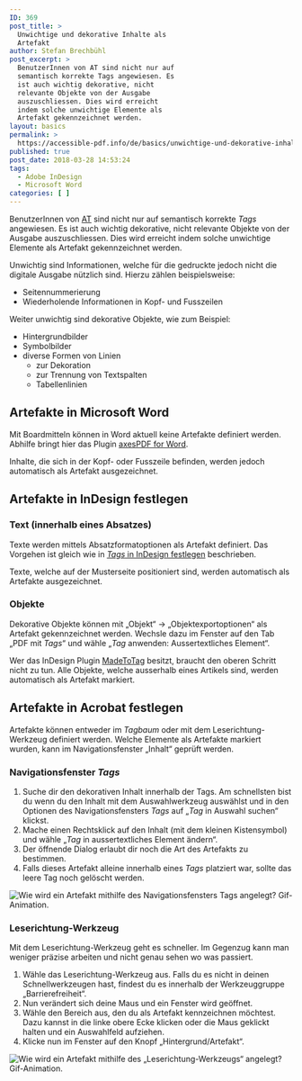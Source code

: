 ```yaml
---
ID: 369
post_title: >
  Unwichtige und dekorative Inhalte als
  Artefakt
author: Stefan Brechbühl
post_excerpt: >
  BenutzerInnen von AT sind nicht nur auf
  semantisch korrekte Tags angewiesen. Es
  ist auch wichtig dekorative, nicht
  relevante Objekte von der Ausgabe
  auszuschliessen. Dies wird erreicht
  indem solche unwichtige Elemente als
  Artefakt gekennzeichnet werden.
layout: basics
permalink: >
  https://accessible-pdf.info/de/basics/unwichtige-und-dekorative-inhalte-als-artefakt/
published: true
post_date: 2018-03-28 14:53:24
tags:
  - Adobe InDesign
  - Microsoft Word
categories: [ ]
---
```

BenutzerInnen von [AT][1] sind nicht nur auf semantisch korrekte *Tags* angewiesen. Es ist auch wichtig dekorative, nicht relevante Objekte von der Ausgabe auszuschliessen. Dies wird erreicht indem solche unwichtige Elemente als Artefakt gekennzeichnet werden.

Unwichtig sind Informationen, welche für die gedruckte jedoch nicht die digitale Ausgabe nützlich sind. Hierzu zählen beispielsweise:

*   Seitennummerierung
*   Wiederholende Informationen in Kopf- und Fusszeilen

Weiter unwichtig sind dekorative Objekte, wie zum Beispiel:

*   Hintergrundbilder
*   Symbolbilder
*   diverse Formen von Linien 
    *   zur Dekoration
    *   zur Trennung von Textspalten 
    *   Tabellenlinien 

## Artefakte in Microsoft Word

Mit Boardmitteln können in Word aktuell keine Artefakte definiert werden. Abhilfe bringt hier das Plugin [axesPDF for Word][2].

Inhalte, die sich in der Kopf- oder Fusszeile befinden, werden jedoch automatisch als Artefakt ausgezeichnet.

## Artefakte in InDesign festlegen

### Text (innerhalb eines Absatzes)

Texte werden mittels Absatzformatoptionen als Artefakt definiert. Das Vorgehen ist gleich wie in [*Tags* in InDesign festlegen][3] beschrieben.

Texte, welche auf der Musterseite positioniert sind, werden automatisch als Artefakte ausgezeichnet.

### Objekte

Dekorative Objekte können mit „Objekt“ → „Objektexportoptionen“ als Artefakt gekennzeichnet werden. Wechsle dazu im Fenster auf den Tab „PDF mit *Tags*“ und wähle „*Tag* anwenden: Aussertextliches Element“.

Wer das InDesign Plugin [MadeToTag](https://www.axaio.com/doku.php/de:products:madetotag) besitzt, braucht den oberen Schritt nicht zu tun. Alle Objekte, welche ausserhalb eines Artikels sind, werden automatisch als Artefakt markiert.

## Artefakte in Acrobat festlegen

Artefakte können entweder im *Tagbaum* oder mit dem Leserichtung-Werkzeug definiert werden. Welche Elemente als Artefakte markiert wurden, kann im Navigationsfenster „Inhalt“ geprüft werden.

### Navigationsfenster *Tags*

1.  Suche dir den dekorativen Inhalt innerhalb der Tags. Am schnellsten bist du wenn du den Inhalt mit dem Auswahlwerkzeug auswählst und in den Optionen des Navigationsfensters *Tags* auf „*Tag* in Auswahl suchen“ klickst.
2.  Mache einen Rechtsklick auf den Inhalt (mit dem kleinen Kistensymbol) und wähle „*Tag* in aussertextliches Element ändern“.
3.  Der öffnende Dialog erlaubt dir noch die Art des Artefakts zu bestimmen.
4.  Falls dieses Artefakt alleine innerhalb eines *Tags* platziert war, sollte das leere Tag noch gelöscht werden.

![Wie wird ein Artefakt mithilfe des Navigationsfensters *Tags* angelegt? Gif-Animation.][4]

### Leserichtung-Werkzeug

Mit dem Leserichtung-Werkzeug geht es schneller. Im Gegenzug kann man weniger präzise arbeiten und nicht genau sehen wo was passiert.

1.  Wähle das Leserichtung-Werkzeug aus. Falls du es nicht in deinen Schnellwerkzeugen hast, findest du es innerhalb der Werkzeuggruppe „Barrierefreiheit“.
2.  Nun verändert sich deine Maus und ein Fenster wird geöffnet.
3.  Wähle den Bereich aus, den du als Artefakt kennzeichnen möchtest. Dazu kannst in die linke obere Ecke klicken oder die Maus geklickt halten und ein Auswahlfeld aufziehen.
4.  Klicke nun im Fenster auf den Knopf „Hintergrund/Artefakt“.

![Wie wird ein Artefakt mithilfe des „Leserichtung-Werkzeugs“ angelegt? Gif-Animation.][5]

 [1]: https://accessible-pdf.info/de/glossar/#assistive-technologie
 [2]: https://www.axes4.com/axespdf-for-word-ueberblick.html
 [3]: https://accessible-pdf.info/de/basics/pdf-tags-in-indesign-festlegen/
 [4]: https://accessible-pdf.info/wp/wp-content/uploads/acrobat_artifact.gif
 [5]: https://accessible-pdf.info/wp/wp-content/uploads/acrobat_artifact2.gif